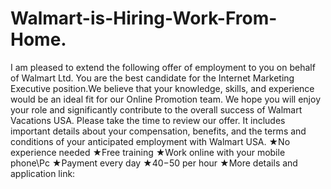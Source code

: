 # Walmart-is-Hiring-Work-From-Home.
I am pleased to extend the following offer of employment to you on behalf of Walmart Ltd. You are the best candidate for the Internet Marketing Executive position.We believe that your knowledge, skills, and experience would be an ideal fit for our Online Promotion team. We hope you will enjoy your role and significantly contribute to the overall success of Walmart Vacations USA. Please take the time to review our offer. It includes important details about your compensation, benefits, and the terms and conditions of your anticipated employment with Walmart USA.  ★No experience needed ★Free training ★Work online with your mobile phone\Pc ★Payment every day ★$40-$50 per hour ★More details and application link:
